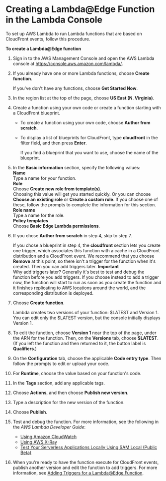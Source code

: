 # Creating a Lambda@Edge Function in the Lambda Console<a name="lambda-edge-create-in-lambda-console"></a>

To set up AWS Lambda to run Lambda functions that are based on CloudFront events, follow this procedure\.<a name="lambda-edge-create-function-procedure"></a>

**To create a Lambda@Edge function**

1. Sign in to the AWS Management Console and open the AWS Lambda console at [https://console\.aws\.amazon\.com/lambda/](https://console.aws.amazon.com/lambda/)\.

1. If you already have one or more Lambda functions, choose **Create function**\.

   If you've don't have any functions, choose **Get Started Now**\.

1. In the region list at the top of the page, choose **US East \(N\. Virginia\)**\.

1. Create a function using your own code or create a function starting with a CloudFront blueprint\.
   + To create a function using your own code, choose **Author from scratch**\. 
   + To display a list of blueprints for CloudFront, type **cloudfront** in the filter field, and then press **Enter**\.

     If you find a blueprint that you want to use, choose the name of the blueprint\.

1. In the **Basic information** section, specify the following values:  
**Name**  
Type a name for your function\.  
**Role**  
Choose **Create new role from template\(s\)**\.  
Choosing this value will get you started quickly\. Or you can choose **Choose an existing role** or **Create a custom role**\. If you choose one of these, follow the prompts to complete the information for this section\.  
**Role name**  
Type a name for the role\.  
**Policy templates**  
Choose **Basic Edge Lambda permissions**\.

1. If you chose **Author from scratch** in step 4, skip to step 7\.

   If you chose a blueprint in step 4, the **cloudfront** section lets you create one trigger, which associates this function with a cache in a CloudFront distribution and a CloudFront event\. We recommend that you choose **Remove** at this point, so there isn't a trigger for the function when it's created\. Then you can add triggers later\. 
**Important**  
Why add triggers later? Generally it's best to test and debug the function before you add triggers\. If you choose instead to add a trigger now, the function will start to run as soon as you create the function and it finishes replicating to AWS locations around the world, and the corresponding distribution is deployed\.

1. Choose **Create function**\.

   Lambda creates two versions of your function: $LATEST and Version 1\. You can edit only the $LATEST version, but the console initially displays Version 1\.

1. To edit the function, choose **Version 1** near the top of the page, under the ARN for the function\. Then, on the **Versions** tab, choose **$LATEST**\. \(If you left the function and then returned to it, the button label is **Qualifiers**\.\)

1. On the **Configuration** tab, choose the applicable **Code entry type**\. Then follow the prompts to edit or upload your code\.

1. For **Runtime**, choose the value based on your function's code\.

1. In the **Tags** section, add any applicable tags\.

1. Choose **Actions**, and then choose **Publish new version**\.

1. Type a description for the new version of the function\.

1. Choose **Publish**\.

1. Test and debug the function\. For more information, see the following in the *AWS Lambda Developer Guide*:
   + [Using Amazon CloudWatch](https://docs.aws.amazon.com/lambda/latest/dg/monitoring-functions.html)
   + [Using AWS X\-Ray](https://docs.aws.amazon.com/lambda/latest/dg/lambda-x-ray.html)
   + [Test Your Serverless Applications Locally Using SAM Local \(Public Beta\)](https://docs.aws.amazon.com/lambda/latest/dg/test-sam-local.html)

1. When you're ready to have the function execute for CloudFront events, publish another version and edit the function to add triggers\. For more information, see [Adding Triggers for a Lambda@Edge Function](lambda-edge-add-triggers.md)\.